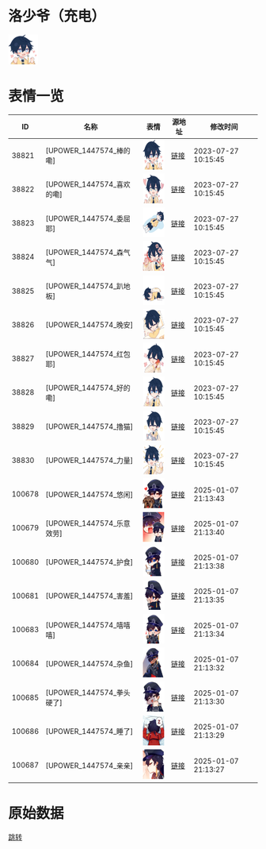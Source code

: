 # 洛少爷（充电）

<img src="./cover.png" height="60" alt="cover" />

# 表情一览

|ID|名称|表情|源地址|修改时间|
|----|----|----|----|----|
|38821|[UPOWER_1447574_棒的嘞]|<img src="./pic/038821_%5BUPOWER_1447574_棒的嘞%5D.png" height="60" alt="棒的嘞"/>|[链接](https://i0.hdslb.com/bfs/garb/1e21d9c5bcfaa9dea4396fd02ccd444d7ef047ed.png)|2023-07-27 10:15:45|
|38822|[UPOWER_1447574_喜欢的嘞]|<img src="./pic/038822_%5BUPOWER_1447574_喜欢的嘞%5D.png" height="60" alt="喜欢的嘞"/>|[链接](https://i0.hdslb.com/bfs/garb/6f6a75988df83f8e99ef0ed468d38e675d58b799.png)|2023-07-27 10:15:45|
|38823|[UPOWER_1447574_委屈耶]|<img src="./pic/038823_%5BUPOWER_1447574_委屈耶%5D.png" height="60" alt="委屈耶"/>|[链接](https://i0.hdslb.com/bfs/garb/3cd807fcc5218be4287699758ba00e3653a438df.png)|2023-07-27 10:15:45|
|38824|[UPOWER_1447574_森气气]|<img src="./pic/038824_%5BUPOWER_1447574_森气气%5D.png" height="60" alt="森气气"/>|[链接](https://i0.hdslb.com/bfs/garb/b518860757684de67b13f613f7f1059f68208a0a.png)|2023-07-27 10:15:45|
|38825|[UPOWER_1447574_趴地板]|<img src="./pic/038825_%5BUPOWER_1447574_趴地板%5D.png" height="60" alt="趴地板"/>|[链接](https://i0.hdslb.com/bfs/garb/5e4c4095318781b2c594ee8f22c252f9e2ae137b.png)|2023-07-27 10:15:45|
|38826|[UPOWER_1447574_晚安]|<img src="./pic/038826_%5BUPOWER_1447574_晚安%5D.png" height="60" alt="晚安"/>|[链接](https://i0.hdslb.com/bfs/garb/25c5b302b11c585762adf4b27ddd98ee09ed9842.png)|2023-07-27 10:15:45|
|38827|[UPOWER_1447574_红包耶]|<img src="./pic/038827_%5BUPOWER_1447574_红包耶%5D.png" height="60" alt="红包耶"/>|[链接](https://i0.hdslb.com/bfs/garb/ea85223a0672d822e11ea026bbce0a069bf0f242.png)|2023-07-27 10:15:45|
|38828|[UPOWER_1447574_好的嘞]|<img src="./pic/038828_%5BUPOWER_1447574_好的嘞%5D.png" height="60" alt="好的嘞"/>|[链接](https://i0.hdslb.com/bfs/garb/2ff87900240251336fa515a8398eed89b5b8edd6.png)|2023-07-27 10:15:45|
|38829|[UPOWER_1447574_撸猫]|<img src="./pic/038829_%5BUPOWER_1447574_撸猫%5D.png" height="60" alt="撸猫"/>|[链接](https://i0.hdslb.com/bfs/garb/2caf83bdcb88584ed1bce28966bbbaa7990e01ea.png)|2023-07-27 10:15:45|
|38830|[UPOWER_1447574_力量]|<img src="./pic/038830_%5BUPOWER_1447574_力量%5D.png" height="60" alt="力量"/>|[链接](https://i0.hdslb.com/bfs/garb/1a342b5dd7ed8f66ee80039e9084f15172f57984.png)|2023-07-27 10:15:45|
|100678|[UPOWER_1447574_悠闲]|<img src="./pic/100678_%5BUPOWER_1447574_悠闲%5D.png" height="60" alt="悠闲"/>|[链接](https://i0.hdslb.com/bfs/garb/8287217853bfb471b28601b3161ad5588d08c983.png)|2025-01-07 21:13:43|
|100679|[UPOWER_1447574_乐意效劳]|<img src="./pic/100679_%5BUPOWER_1447574_乐意效劳%5D.png" height="60" alt="乐意效劳"/>|[链接](https://i0.hdslb.com/bfs/garb/11cb837edeff53e31c733343c531c1e2d2e39965.png)|2025-01-07 21:13:40|
|100680|[UPOWER_1447574_护食]|<img src="./pic/100680_%5BUPOWER_1447574_护食%5D.png" height="60" alt="护食"/>|[链接](https://i0.hdslb.com/bfs/garb/109644f9996587d1296b11a1cc60569fbab55389.png)|2025-01-07 21:13:38|
|100681|[UPOWER_1447574_害羞]|<img src="./pic/100681_%5BUPOWER_1447574_害羞%5D.png" height="60" alt="害羞"/>|[链接](https://i0.hdslb.com/bfs/garb/3840429b0c14ecb73cd2bb4c1dc69f593e0245fb.png)|2025-01-07 21:13:35|
|100683|[UPOWER_1447574_嘻嘻嘻]|<img src="./pic/100683_%5BUPOWER_1447574_嘻嘻嘻%5D.png" height="60" alt="嘻嘻嘻"/>|[链接](https://i0.hdslb.com/bfs/garb/ead615bac6eb24c346d2b7320c9799ef0bc7f8ff.png)|2025-01-07 21:13:34|
|100684|[UPOWER_1447574_杂鱼]|<img src="./pic/100684_%5BUPOWER_1447574_杂鱼%5D.png" height="60" alt="杂鱼"/>|[链接](https://i0.hdslb.com/bfs/garb/3227168ef7be129c896e0402c7f66ac06b8c2e89.png)|2025-01-07 21:13:32|
|100685|[UPOWER_1447574_拳头硬了]|<img src="./pic/100685_%5BUPOWER_1447574_拳头硬了%5D.png" height="60" alt="拳头硬了"/>|[链接](https://i0.hdslb.com/bfs/garb/c8d176f9e4efcd0f0e2754a9f9680e70ff396784.png)|2025-01-07 21:13:30|
|100686|[UPOWER_1447574_睡了]|<img src="./pic/100686_%5BUPOWER_1447574_睡了%5D.png" height="60" alt="睡了"/>|[链接](https://i0.hdslb.com/bfs/garb/9b6e54017f325e885ada64d87dceeb04f9dfb6d3.png)|2025-01-07 21:13:29|
|100687|[UPOWER_1447574_亲亲]|<img src="./pic/100687_%5BUPOWER_1447574_亲亲%5D.png" height="60" alt="亲亲"/>|[链接](https://i0.hdslb.com/bfs/garb/eb9403b965a0d3a09615fb3dc451beaedd13c2c1.png)|2025-01-07 21:13:27|

# 原始数据

[跳转](./raw.json)

